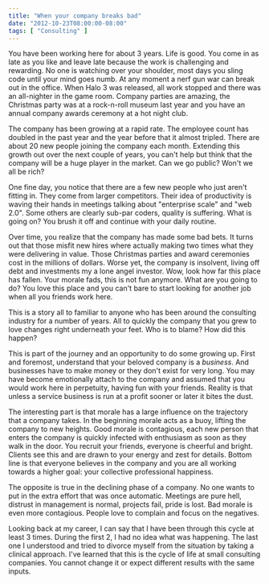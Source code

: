 ```yaml
---
title: "When your company breaks bad"
date: "2012-10-23T08:00:00-08:00"
tags: [ "Consulting" ]
---
```


You have been working here for about 3 years. Life is good. You come in as late as you like and leave late because the work is challenging and rewarding. No one is watching over your shoulder, most days you sling code until your mind goes numb. At any moment a nerf gun war can break out in the office. When Halo 3 was released, all work stopped and there was an all-nighter in the game room. Company parties are amazing, the Christmas party was at a rock-n-roll museum last year and you have an annual company awards ceremony at a hot night club.

The company has been growing at a rapid rate.  The employee count has doubled in the past year and the year before that it almost tripled. There are about 20 new people joining the company each month. Extending this growth out over the next couple of years, you can't help but think that the company will be a huge player in the market. Can we go public? Won't we all be rich?

One fine day, you notice that there are a few new people who just aren't fitting in. They come from larger competitors. Their idea of productivity is waving their hands in meetings talking about "enterprise scale" and "web 2.0". Some others are clearly sub-par coders, quality is suffering. What is going on? You brush it off and continue with your daily routine.

Over time, you realize that the company has made some bad bets. It turns out that those misfit new hires where actually making two times what they were delivering in value. Those Christmas parties and award ceremonies cost in the millions of dollars. Worse yet, the company is insolvent, living off debt and investments my a lone angel investor. Wow, look how far this place has fallen. Your morale fads, this is not fun anymore. What are you going to do? You love this place and you can't bare to start looking for another job when all you friends work here.

This is a story all to familiar to anyone who has been around the consulting industry for a number of years. All to quickly the company that you grew to love changes right underneath your feet. Who is to blame? How did this happen?

This is part of the journey and an opportunity to do some growing up. First and foremost, understand that your beloved company is a _business_. And businesses have to make money or they don't exist for very long. You may have become emotionally attach to the company and assumed that you would work here in perpetuity, having fun with your friends. Reality is that unless a service business is run at a profit sooner or later it bites the dust.

The interesting part is that morale has a large influence on the trajectory that a company takes. In the beginning morale acts as a buoy, lifting the company to new heights. Good morale is contagious, each new person that enters the company is quickly infected with enthusiasm as soon as they walk in the door. You recruit your friends, everyone is cheerful and bright. Clients see this and are drawn to your energy and zest for details. Bottom line is that everyone believes in the company and you are all working towards a higher goal: your collective professional happiness.

The opposite is true in the declining phase of a company. No one wants to put in the extra effort that was once automatic. Meetings are pure hell, distrust in management is normal, projects fail, pride is lost. Bad morale is even more contagious. People love to complain and focus on the negatives.

Looking back at my career, I can say that I have been through this cycle at least 3 times. During the first 2, I had no idea what was happening. The last one I understood and tried to divorce myself from the situation by taking a clinical approach. I've learned that this is the cycle of life at small consulting companies. You cannot change it or expect different results with the same inputs.


